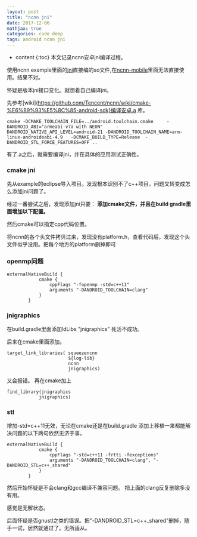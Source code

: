 ```yaml
---
layout: post
title: "ncnn jni"
date: 2017-12-06
mathjax: true
categories: code deep
tags: android ncnn jni
---
```

* content
{:toc}
本文记录ncnn安卓jni编译过程。

使用ncnn example里面的[jni](https://github.com/Tencent/ncnn/tree/master/examples/squeezencnn/jni)直接编的so文件,在[ncnn-mobile](https://github.com/dangbo/ncnn-mobile.git)里面无法直接使用。结果不对。

怀疑是版本jni接口变化。就想着自己编译jni。





先参考[wiki](https://github.com/Tencent/ncnn/wiki/cmake-%E6%89%93%E5%8C%85-android-sdk}编译安卓.a 库。

```
cmake -DCMAKE_TOOLCHAIN_FILE=../android.toolchain.cmake     -DANDROID_ABI="armeabi-v7a with NEON"     -DANDROID_NATIVE_API_LEVEL=android-21 -DANDROID_TOOLCHAIN_NAME=arm-linux-androideabi-4.9   -DCMAKE_BUILD_TYPE=Release  -DANDROID_STL_FORCE_FEATURES=OFF ..
```

有了.a之后，就需要编译jni，并在具体的应用测试正确性。

### cmake jni

先从example的eclipse导入项目。发现根本识别不了c++项目。问题又转变成怎么添加jni问题了。

经过一番尝试之后，发现添加jni只要：
**添加cmake文件，并且在build gradle里面增加以下配置。**


然后cmake可以指定cpp代码位置。

将ncnn的各个头文件拷贝过来，发现没有platform.h，查看代码后，发现这个头文件似乎没用。把每个地方的platform删掉即可

### openmp问题

```
externalNativeBuild {
            cmake {
                cppFlags "-fopenmp -std=c++11"
                arguments "-DANDROID_TOOLCHAIN=clang"
            }
        }
```

### jnigraphics

在build.gradle里面添加ldLibs "jnigraphics" 死活不成功。

后来在cmake里面添加。

```
target_link_libraries( squeezencnn
                       ${log-lib}
                       ncnn
                       jnigraphics)
```

又会报错。
再在cmake加上

```
find_library(jnigraphics
            jnigraphics)
```

### stl

增加-std=c++11无效，无论在cmake还是在build.gradle
添加上移植一来都能解决问题的以下两句依然无济于事。

```
externalNativeBuild {
            cmake {
                cppFlags "-std=c++11 -frtti -fexceptions"
                arguments "-DANDROID_TOOLCHAIN=clang", "-DANDROID_STL=c++_shared"
            }
        }
```

然后开始怀疑是不会clang和gcc编译不兼容问题。
把上面的clang反复删除多没有用。

感觉是无解状态。

后面怀疑是否gnustl之类的错误。把"-DANDROID_STL=c++_shared"删掉，随手一试，居然就通过了。无所适从。







